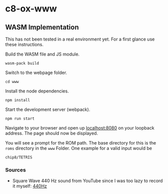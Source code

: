 # c8-ox-www

## WASM Implementation

This has not been tested in a real environment yet. For a first glance use these instructions.

Build the WASM file and JS module.
```
wasm-pack build
```

Switch to the webpage folder.
```
cd www
```

Install the node dependencies.
```
npm install
```

Start the development server (webpack).
```
npm run start
```

Navigate to your browser and open up [localhost:8080](localhost:8080) on your loopback address. The page should now be displayed.

You will see a prompt for the ROM path. The base directory for this is the `roms` directory in the `www` Folder. One example for a valid input would be

`chip8/TETRIS`

### Sources

- Square Wave 440 Hz sound from YouTube since I was too lazy to record it myself: [440Hz](https://www.youtube.com/watch?v=G10qLid60xw)
